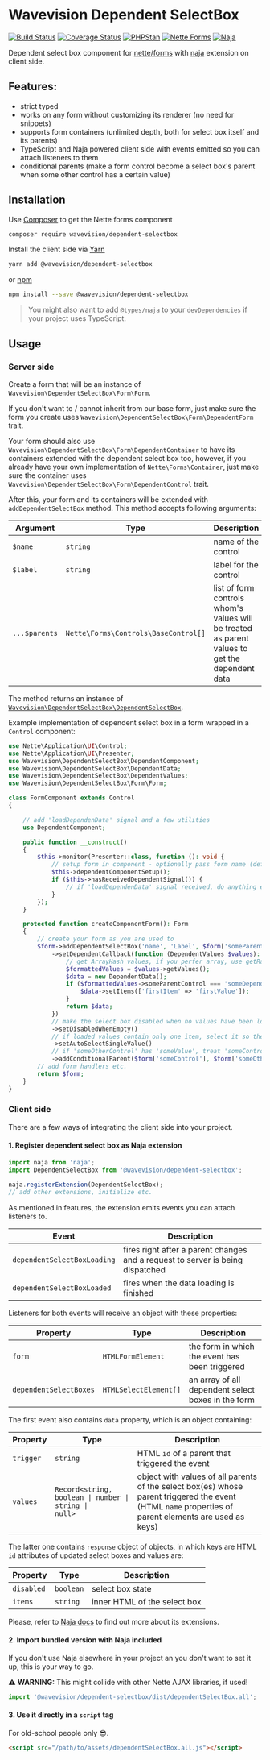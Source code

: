 # Wavevision Dependent SelectBox

[![Build Status](https://travis-ci.org/wavevision/dependent-selectbox.svg?branch=master)](https://travis-ci.org/wavevision/dependent-selectbox)
[![Coverage Status](https://coveralls.io/repos/github/wavevision/dependent-selectbox/badge.svg?branch=master)](https://coveralls.io/github/wavevision/dependent-selectbox?branch=master)
[![PHPStan](https://img.shields.io/badge/style-level%20max-brightgreen.svg?label=phpstan)](https://github.com/phpstan/phpstan)
[![Nette Forms](https://img.shields.io/badge/nette/forms-3.0.1-blue)](https://github.com/nette/forms)
[![Naja](https://img.shields.io/badge/naja-1.6.0-blue)](https://github.com/jiripudil/Naja)

Dependent select box component for [nette/forms](https://github.com/nette/forms) with [naja](https://github.com/jiripudil/Naja) extension on client side.

## Features:

- strict typed
- works on any form without customizing its renderer (no need for snippets)
- supports form containers (unlimited depth, both for select box itself and its parents)
- TypeScript and Naja powered client side with events emitted so you can attach listeners to them
- conditional parents (make a form control become a select box's parent when some other control has a certain value)

## Installation

Use [Composer](http://getcomposer.org) to get the Nette forms component

```bash
composer require wavevision/dependent-selectbox
```

Install the client side via [Yarn](https://yarnpkg.com)

```bash
yarn add @wavevision/dependent-selectbox
```

or [npm](https://npmjs.com)

```bash
npm install --save @wavevision/dependent-selectbox
```

> You might also want to add `@types/naja` to your `devDependencies` if your project uses TypeScript.

## Usage

### Server side

Create a form that will be an instance of `Wavevision\DependentSelectBox\Form\Form`.

If you don't want to / cannot inherit from our base form, just make sure the form you create uses
`Wavevision\DependentSelectBox\Form\DependentForm` trait.

Your form should also use `Wavevision\DependentSelectBox\Form\DependentContainer` to have its containers extended with
the dependent select box too, however, if you already have your own implementation of `Nette\Forms\Container`,
just make sure the container uses `Wavevision\DependentSelectBox\Form\DependentControl` trait.

After this, your form and its containers will be extended with `addDependentSelectBox` method. This method accepts following arguments:

| **Argument**  | **Type**                             | **Description**                                                                                |
| ------------- | ------------------------------------ | ---------------------------------------------------------------------------------------------- |
| `$name`       | `string`                             | name of the control                                                                            |
| `$label`      | `string`                             | label for the control                                                                          |
| `...$parents` | `Nette\Forms\Controls\BaseControl[]` | list of form controls whom's values will be treated as parent values to get the dependent data |

The method returns an instance of [`Wavevision\DependentSelectBox\DependentSelectBox`](./src/DependentSelectBox/DependentSelectBox.php).

Example implementation of dependent select box in a form wrapped in a `Control` component:

```php
use Nette\Application\UI\Control;
use Nette\Application\UI\Presenter;
use Wavevision\DependentSelectBox\DependentComponent;
use Wavevision\DependentSelectBox\DependentData;
use Wavevision\DependentSelectBox\DependentValues;
use Wavevision\DependentSelectBox\Form\Form;

class FormComponent extends Control
{

    // add 'loadDependenData' signal and a few utilities
    use DependentComponent;

    public function __construct()
    {
        $this->monitor(Presenter::class, function (): void {
            // setup form in component - optionally pass form name (default 'form')
            $this->dependentComponentSetup();
            if ($this->hasReceivedDependentSignal()) {
                // if 'loadDependenData' signal received, do anything extra we need
            }
        });
    }

    protected function createComponentForm(): Form
    {
        // create your form as you are used to
        $form->addDependentSelectBox('name', 'Label', $form['someParentControl'])
            ->setDependentCallback(function (DependentValues $values): DependentData {
                // get ArrayHash values, if you perfer array, use getRawValues
                $formattedValues = $values->getValues();
                $data = new DependentData();
                if ($formattedValues->someParentControl === 'someDependentValue') {
                    $data->setItems(['firstItem' => 'firstValue']);
                }
                return $data;
            })
            // make the select box disabled when no values have been loaded
            ->setDisabledWhenEmpty()
            // if loaded values contain only one item, select it so the user does not have to
            ->setAutoSelectSingleValue()
            // if 'someOtherControl' has 'someValue', treat 'someControl' as parent
            ->addConditionalParent($form['someControl'], $form['someOtherControl'], 'someValue');
        // add form handlers etc.
        return $form;
    }
}
```

### Client side

There are a few ways of integrating the client side into your project.

#### 1. Register dependent select box as Naja extension

```typescript
import naja from 'naja';
import DependentSelectBox from '@wavevision/dependent-selectbox';

naja.registerExtension(DependentSelectBox);
// add other extensions, initialize etc.
```

As mentioned in features, the extension emits events you can attach listeners to.

| Event                       | Description                                                                    |
| --------------------------- | ------------------------------------------------------------------------------ |
| `dependentSelectBoxLoading` | fires right after a parent changes and a request to server is being dispatched |
| `dependentSelectBoxLoaded`  | fires when the data loading is finished                                        |

Listeners for both events will receive an object with these properties:

| Property               | Type                  | Description                                        |
| ---------------------- | --------------------- | -------------------------------------------------- |
| `form`                 | `HTMLFormElement`     | the form in which the event has been triggered     |
| `dependentSelectBoxes` | `HTMLSelectElement[]` | an array of all dependent select boxes in the form |

The first event also contains `data` property, which is an object containing:

| Property  | Type                                                                         | Description                                                                                                                                           |
| --------- | ---------------------------------------------------------------------------- | ----------------------------------------------------------------------------------------------------------------------------------------------------- |
| `trigger` | `string`                                                                     | HTML `id` of a parent that triggered the event                                                                                                        |
| `values`  | <code>Record<string, boolean &#124; number &#124; string &#124; null></code> | object with values of all parents of the select box(es) whose parent triggered the event (HTML `name` properties of parent elements are used as keys) |

The latter one contains `response` object of objects, in which keys are HTML `id` attributes of updated select boxes
and values are:

| Property   | Type      | Description                  |
| ---------- | --------- | ---------------------------- |
| `disabled` | `boolean` | select box state             |
| `items`    | `string`  | inner HTML of the select box |

Please, refer to [Naja docs](https://naja.js.org) to find out more about its extensions.

#### 2. Import bundled version with Naja included

If you don't use Naja elsewhere in your project an you don't want to set it up, this is your way to go.

⚠️ **WARNING:** This might collide with other Nette AJAX libraries, if used!

```typescript
import '@wavevision/dependent-selectbox/dist/dependentSelectBox.all';
```

#### 3. Use it directly in a `script` tag

For old-school people only 😎.

```html
<script src="/path/to/assets/dependentSelectBox.all.js"></script>
```
